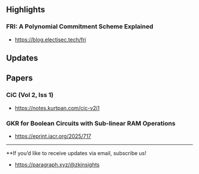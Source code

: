 ## Highlights
### FRI: A Polynomial Commitment Scheme Explained
- <https://blog.electisec.tech/fri>

## Updates

## Papers
### CiC (Vol 2, Iss 1)
- <https://notes.kurtpan.com/cic-v2i1>
### GKR for Boolean Circuits with Sub-linear RAM Operations
- <https://eprint.iacr.org/2025/717>

---
**If you’d like to receive updates via email, subscribe us!

- <https://paragraph.xyz/@zkinsights>
